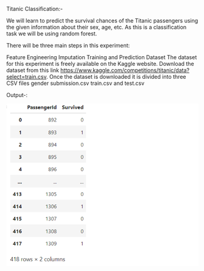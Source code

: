 Titanic Classification:-

We will learn to predict the survival chances of the Titanic passengers using the given information about their sex, age, etc. As this is a classification task we will be using random forest.

There will be three main steps in this experiment:

Feature Engineering
Imputation
Training and Prediction
Dataset
The dataset for this experiment is freely available on the Kaggle website. Download the dataset from this link https://www.kaggle.com/competitions/titanic/data?select=train.csv. Once the dataset is downloaded it is divided into three CSV files gender submission.csv train.csv and test.csv

Output-:

![Screenshot](picture.png)
